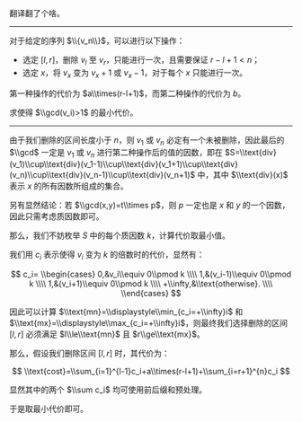 翻译翻了个啥。

---

对于给定的序列 $\\{v_n\\}$，可以进行以下操作：

- 选定 $[l,r]$，删除 $v_l$ 至 $v_r$，只能进行一次，且需要保证 $r-l+1<n$；
- 选定 $x$，将 $v_x$ 变为 $v_x+1$ 或 $v_x-1$，对于每个 $x$ 只能进行一次。

第一种操作的代价为 $a\\times(r-l+1)$，而第二种操作的代价为 $b$。

求使得 $\\gcd(v_i)>1$ 的最小代价。

---

由于我们删除的区间长度小于 $n$，则 $v_1$ 或 $v_n$ 必定有一个未被删除，因此最后的 $\\gcd$ 一定是 $v_1$ 或 $v_n$ 进行第二种操作后的值的因数，即在 $S=\\text{div}(v_1)\\cup\\text{div}(v_1-1)\\cup\\text{div}(v_1+1)\\cup\\text{div}(v_n)\\cup\\text{div}(v_n-1)\\cup\\text{div}(v_n+1)$ 中，其中 $\\text{div}(x)$ 表示 $x$ 的所有因数所组成的集合。

另有显然结论：若 $\\gcd(x,y)=t\\times p$，则 $p$ 一定也是 $x$ 和 $y$ 的一个因数，因此只需考虑质因数即可。

那么，我们不妨枚举 $S$ 中的每个质因数 $k$，计算代价取最小值。

我们用 $c_i$ 表示使得 $v_i$ 变为 $k$ 的倍数时的代价，显然有：

$$
c_i=
\\begin{cases}
0,&v_i\\equiv 0\\pmod k \\\\
1,&(v_i-1)\\equiv 0\\pmod k \\\\
1,&(v_i+1)\\equiv 0\\pmod k \\\\
+\\infty,&\\text{otherwise}. \\\\
\\end{cases}
$$

因此可以计算 $\\text{mn}=\\displaystyle\\min_{c_i=+\\infty}i$ 和 $\\text{mx}=\\displaystyle\\max_{c_i=+\\infty}i$，则最终我们选择删除的区间 $[l,r]$ 必须满足 $l\\le\\text{mn}$ 且 $r\\ge\\text{mx}$。

那么，假设我们删除区间 $[l,r]$ 时，其代价为：

$$
\\text{cost}=\\sum_{i=1}^{l-1}c_i+a\\times(r-l+1)+\\sum_{i=r+1}^{n}c_i
$$

显然其中的两个 $\\sum c_i$ 均可使用前后缀和预处理。

于是取最小代价即可。